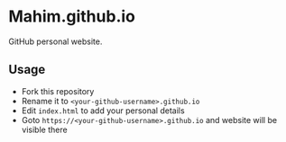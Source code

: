 # Mahim.github.io

GitHub personal website.

## Usage

- Fork this repository
- Rename it to `<your-github-username>.github.io`
- Edit `index.html` to add your personal details
- Goto `https://<your-github-username>.github.io` and website will be visible there
